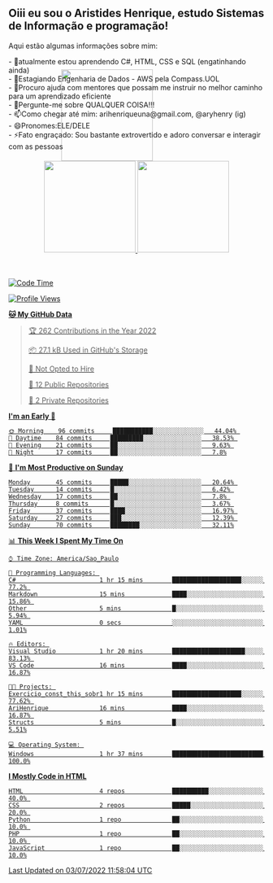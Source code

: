## Oiii eu sou o Aristides Henrique, estudo Sistemas de Informação e programação!


Aqui estão algumas informações sobre mim:

<!DOCTYPE html>
<html lang="en">
<head>
  <meta charset="UTF-8">
  <meta http-equiv="X-UA-Compatible" content="IE=edge">
  <meta name="viewport" content="width=device-width, initial-scale=1.0">
  <title>Document</title>
</head>
<body>
<div>
- 🌱atualmente estou aprendendo C#, HTML, CSS e SQL (engatinhando ainda)
<div>
- 👯Estagiando Engenharia de Dados - AWS pela Compass.UOL 
<div>
- 🤔Procuro ajuda com mentores que possam me instruir no melhor caminho para um aprendizado eficiente
<div>
- 💬Pergunte-me sobre QUALQUER COISA!!! 
<div>
- 📫Como chegar até mim: arihenriqueuna@gmail.com, @aryhenry (ig)
<div>
- 😄Pronomes:ELE/DELE
<div>
- ⚡Fato engraçado: Sou bastante extrovertido e adoro conversar e interagir com as pessoas
</div>
</div>
</div>
</div>
</div>
</div>
</div>

<style>
  .avatar{
    float: right;
    margin-top: -160px;
    margin-right: 220px;
  }
</style>

<div class="avatar">
<img height="180em" src="https://cdn.discordapp.com/attachments/993134182769381389/993134239056932904/download20220700093437.png"/>
</div>

</body>
</html>


<br/>
<div align="center">
  <a href="https://github.com/arihenrique">
  <img height="180em" src="https://github-readme-stats.vercel.app/api?username=arihenrique&show_icons=true&theme=dracula&include_all_commits=true&count_private=true"/>
  <img height="180em" src="https://github-readme-stats.vercel.app/api/top-langs/?username=arihenrique&layout=compact&langs_count=7&theme=dracula"/>
</div><br/><br/>

  

  
<!--START_SECTION:waka-->
![Code Time](http://img.shields.io/badge/Code%20Time-0%20secs-blue)

![Profile Views](http://img.shields.io/badge/Profile%20Views-443-blue)

**🐱 My GitHub Data** 

> 🏆 262 Contributions in the Year 2022
 > 
> 📦 27.1 kB Used in GitHub's Storage 
 > 
> 🚫 Not Opted to Hire
 > 
> 📜 12 Public Repositories 
 > 
> 🔑 2 Private Repositories  
 > 
**I'm an Early 🐤** 

```text
🌞 Morning    96 commits     ███████████░░░░░░░░░░░░░░   44.04% 
🌆 Daytime    84 commits     █████████░░░░░░░░░░░░░░░░   38.53% 
🌃 Evening    21 commits     ██░░░░░░░░░░░░░░░░░░░░░░░   9.63% 
🌙 Night      17 commits     ██░░░░░░░░░░░░░░░░░░░░░░░   7.8%

```
📅 **I'm Most Productive on Sunday** 

```text
Monday       45 commits     █████░░░░░░░░░░░░░░░░░░░░   20.64% 
Tuesday      14 commits     █░░░░░░░░░░░░░░░░░░░░░░░░   6.42% 
Wednesday    17 commits     ██░░░░░░░░░░░░░░░░░░░░░░░   7.8% 
Thursday     8 commits      █░░░░░░░░░░░░░░░░░░░░░░░░   3.67% 
Friday       37 commits     ████░░░░░░░░░░░░░░░░░░░░░   16.97% 
Saturday     27 commits     ███░░░░░░░░░░░░░░░░░░░░░░   12.39% 
Sunday       70 commits     ████████░░░░░░░░░░░░░░░░░   32.11%

```


📊 **This Week I Spent My Time On** 

```text
⌚︎ Time Zone: America/Sao_Paulo

💬 Programming Languages: 
C#                       1 hr 15 mins        ███████████████████░░░░░░   77.2% 
Markdown                 15 mins             ████░░░░░░░░░░░░░░░░░░░░░   15.86% 
Other                    5 mins              █░░░░░░░░░░░░░░░░░░░░░░░░   5.94% 
YAML                     0 secs              ░░░░░░░░░░░░░░░░░░░░░░░░░   1.01%

🔥 Editors: 
Visual Studio            1 hr 20 mins        ████████████████████░░░░░   83.13% 
VS Code                  16 mins             ████░░░░░░░░░░░░░░░░░░░░░   16.87%

🐱‍💻 Projects: 
Exercicio_const_this_sobr1 hr 15 mins        ███████████████████░░░░░░   77.62% 
AriHenrique              16 mins             ████░░░░░░░░░░░░░░░░░░░░░   16.87% 
Structs                  5 mins              █░░░░░░░░░░░░░░░░░░░░░░░░   5.51%

💻 Operating System: 
Windows                  1 hr 37 mins        █████████████████████████   100.0%

```

**I Mostly Code in HTML** 

```text
HTML                     4 repos             ██████████░░░░░░░░░░░░░░░   40.0% 
CSS                      2 repos             █████░░░░░░░░░░░░░░░░░░░░   20.0% 
Python                   1 repo              ██░░░░░░░░░░░░░░░░░░░░░░░   10.0% 
PHP                      1 repo              ██░░░░░░░░░░░░░░░░░░░░░░░   10.0% 
JavaScript               1 repo              ██░░░░░░░░░░░░░░░░░░░░░░░   10.0%

```



 Last Updated on 03/07/2022 11:58:04 UTC
<!--END_SECTION:waka-->
